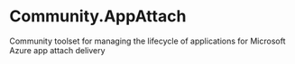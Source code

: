 # Community.AppAttach
Community toolset for managing the lifecycle of applications for Microsoft Azure app attach delivery
